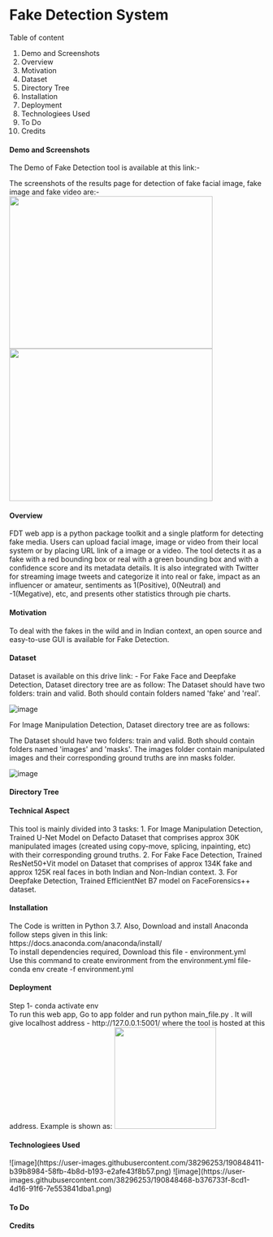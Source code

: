 <h1>Fake Detection System</h1>

Table of content
1. Demo and Screenshots
2. Overview
3. Motivation 
4. Dataset
5. Directory Tree
6. Installation
7. Deployment
8. Technologiees Used
9. To Do
10. Credits

<h4> Demo and Screenshots</h4>
The Demo of Fake Detection tool is available at this link:-

  
 The screenshots of the results page for detection of fake facial image, fake image and fake video are:-
 <img src="https://user-images.githubusercontent.com/38296253/190883352-9dc177b8-c802-41fa-89d7-a6b996dd5c46.PNG" width="400" height="300">
 <img src="https://user-images.githubusercontent.com/38296253/190883469-e41b98e3-e4fb-4d99-bffb-4804358a0b67.PNG" width="400" height="300">

<h4> Overview </h4>
FDT web app is a python package toolkit and a single platform for detecting fake media. Users can upload facial image, image or video from their local system or by placing URL link of a image or a video. The tool detects it as a fake with a red bounding box or real with a green bounding box and with a confidence score and its metadata details. It is also integrated with Twitter for streaming image tweets and categorize it into real or fake, impact as an influencer or amateur, sentiments as 1(Positive), 0(Neutral) and -1(Megative), etc, and presents other statistics through pie charts. 

<h4>Motivation</h4>
To deal with the fakes in the wild and in Indian context, an open source and easy-to-use GUI is available for Fake Detection. 
<h4> Dataset </h4>
Dataset is available on this drive link: -
For Fake Face and Deepfake Detection, Dataset directory tree are as follow:
The Dataset should have two folders: train and valid. Both should contain folders named 'fake' and 'real'.

  ![image](https://user-images.githubusercontent.com/38296253/190840044-61ae334d-736c-4260-877d-2327beb1b65f.png)
                                                           
  For Image Manipulation Detection, Dataset directory tree are as follows:
  
  The Dataset should have two folders: train and valid. Both should contain folders named 'images' and 'masks'. The images folder contain manipulated images and their corresponding ground truths are inn masks folder.

  ![image](https://user-images.githubusercontent.com/38296253/190840029-4458e94b-9af3-49f8-a5c1-73c7b1dd285f.png)

  
  
  


<h4> Directory Tree </h4>

<h4> Technical Aspect </h4>
This tool is mainly divided into 3 tasks:
1. For Image Manipulation Detection, Trained U-Net Model on Defacto Dataset that comprises approx 30K manipulated images (created using copy-move, splicing, inpainting, etc) with their corresponding ground truths.
2. For Fake Face Detection, Trained ResNet50+Vit model on Dataset that comprises of approx 134K fake and approx 125K real faces in both Indian and Non-Indian context.
3. For Deepfake Detection, Trained EfficientNet B7 model on FaceForensics++ dataset.  
<h4> Installation  </h4>
The Code is written in Python 3.7. Also, Download and install Anaconda follow steps given in this link:<br>
      https://docs.anaconda.com/anaconda/install/ <br>
To install dependencies required, Download this file - environment.yml <br>
Use this command to create environment from the environment.yml file- <br>conda env create -f environment.yml

 <h4> Deployment </h4>
 Step 1- conda activate env<br>
 To run this web app, Go to app folder and run python main_file.py . It will give localhost address -  http://127.0.0.1:5001/ where the tool is hosted at this address.
 Example is shown as: 
 <img src="https://user-images.githubusercontent.com/38296253/190883776-acd3512d-cb37-431b-9195-7b527a77b64a.PNG" width="200" height="200">

 
<h4> Technologiees Used </h4>
 ![image](https://user-images.githubusercontent.com/38296253/190848411-b39b8984-58fb-4b8d-b193-e2afe43f8b57.png)
 ![image](https://user-images.githubusercontent.com/38296253/190848468-b376733f-8cd1-4d16-91f6-7e553841dba1.png)


<h4> To Do </h4>
<h4> Credits </h4>
